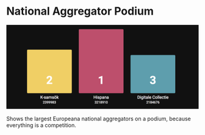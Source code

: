 # National Aggregator Podium

![Application screenshot](screenshot.png)

Shows the largest Europeana national aggregators on a podium, because everything is a competition.
